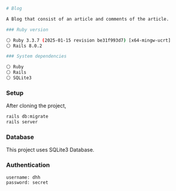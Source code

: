 ```bash
# Blog

A Blog that consist of an article and comments of the article.

### Ruby version

⚪ Ruby 3.3.7 (2025-01-15 revision be31f993d7) [x64-mingw-ucrt]
⚪ Rails 8.0.2

### System dependencies

⚪ Ruby
⚪ Rails
⚪ SQLite3

```

### Setup

After cloning the project,

```bash
rails db:migrate
rails server
```

### Database

This project uses SQLite3 Database.

### Authentication

```bash
username: dhh
password: secret
```
